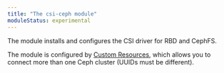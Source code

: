 ```yaml
---
title: "The csi-ceph module"
moduleStatus: experimental
---
```


The module installs and configures the CSI driver for RBD and CephFS.

The module is configured by [Custom Resources](cr.html), which allows you to connect more than one Ceph cluster (UUIDs must be different).
